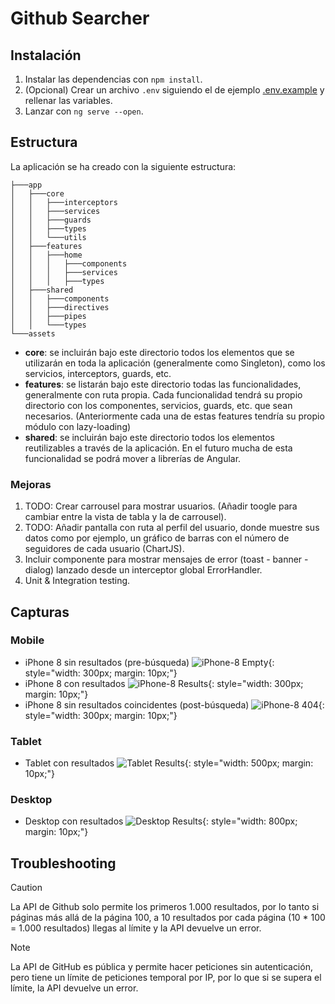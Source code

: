 # Github Searcher

## Instalación

1. Instalar las dependencias con `npm install`.
2. (Opcional) Crear un archivo `.env` siguiendo el de ejemplo [.env.example](/.env.example) y rellenar las variables.
3. Lanzar con `ng serve --open`.

## Estructura

La aplicación se ha creado con la siguiente estructura:

```
├───app
│   ├───core
│   │   ├───interceptors
│   │   ├───services
│   │   ├───guards
│   │   ├───types
│   │   └───utils
│   ├───features
│   │   ├───home
│   │   │   ├───components
│   │   │   ├───services
│   │   │   ├───types
│   ├───shared
│   │   ├───components
│   │   ├───directives
│   │   ├───pipes
│   │   └───types
└───assets
```

* **core**: se incluirán bajo este directorio todos los elementos que se utilizarán en toda la aplicación (generalmente como Singleton), como los servicios, interceptors, guards, etc.
* **features**: se listarán bajo este directorio todas las funcionalidades, generalmente con ruta propia. Cada funcionalidad tendrá su propio directorio con los componentes, servicios, guards, etc. que sean necesarios. (Anteriormente cada una de estas features tendría su propio módulo con lazy-loading)
* **shared**: se incluirán bajo este directorio todos los elementos reutilizables a través de la aplicación. En el futuro mucha de esta funcionalidad se podrá mover a librerías de Angular.

### Mejoras

1. TODO: Crear carrousel para mostrar usuarios. (Añadir toogle para cambiar entre la vista de tabla y la de carrousel).
2. TODO: Añadir pantalla con ruta al perfil del usuario, donde muestre sus datos como por ejemplo, un gráfico de barras con el número de seguidores de cada usuario (ChartJS).
3. Incluir componente para mostrar mensajes de error (toast - banner - dialog) lanzado desde un interceptor global ErrorHandler.
4. Unit & Integration testing.

## Capturas

### Mobile

* iPhone 8 sin resultados (pre-búsqueda)
![iPhone-8 Empty](screenshots/iPhone-8_empty.png){: style="width: 300px; margin: 10px;"}
* iPhone 8 con resultados
![iPhone-8 Results](screenshots/iPhone-8_results.png){: style="width: 300px; margin: 10px;"}
* iPhone 8 sin resultados coincidentes (post-búsqueda)
![iPhone-8 404](screenshots/iPhone-8_404.png){: style="width: 300px; margin: 10px;"}

### Tablet

* Tablet con resultados
![Tablet Results](screenshots/tablet_results.png){: style="width: 500px; margin: 10px;"}

### Desktop

* Desktop con resultados
![Desktop Results](screenshots/desktop_results.png){: style="width: 800px; margin: 10px;"}

## Troubleshooting

> [!CAUTION]
> La API de Github solo permite los primeros 1.000 resultados, por lo tanto si páginas más allá de la página 100, a 10 resultados por cada página (10 * 100 = 1.000 resultados) llegas al límite y la API devuelve un error.

> [!NOTE]
> La API de GitHub es pública y permite hacer peticiones sin autenticación, pero tiene un límite de peticiones temporal por IP, por lo que si se supera el límite, la API devuelve un error.
